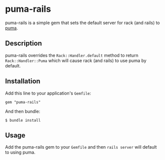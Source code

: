 # puma-rails

puma-rails is a simple gem that sets the default server for rack (and rails) to [puma](http://puma.io).

## Description

puma-rails overrides the `Rack::Handler.default` method to return `Rack::Handler::Puma` which will cause rack (and
rails) to use puma by default.

## Installation

Add this line to your application's `Gemfile`:

    gem "puma-rails"

And then bundle:

    $ bundle install

## Usage

Add the puma-rails gem to your `Gemfile` and then `rails server` will default to using puma.
